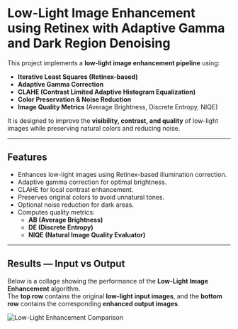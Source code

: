 # Low-Light Image Enhancement using Retinex with Adaptive Gamma and Dark Region Denoising

This project implements a **low-light image enhancement pipeline** using:
- **Iterative Least Squares (Retinex-based)**
- **Adaptive Gamma Correction**
- **CLAHE (Contrast Limited Adaptive Histogram Equalization)**
- **Color Preservation & Noise Reduction**
- **Image Quality Metrics** (Average Brightness, Discrete Entropy, NIQE)

It is designed to improve the **visibility, contrast, and quality** of low-light images while preserving natural colors and reducing noise.

---

## Features
- Enhances low-light images using Retinex-based illumination correction.
- Adaptive gamma correction for optimal brightness.
- CLAHE for local contrast enhancement.
- Preserves original colors to avoid unnatural tones.
- Optional noise reduction for dark areas.
- Computes quality metrics:
  - **AB (Average Brightness)**
  - **DE (Discrete Entropy)**
  - **NIQE (Natural Image Quality Evaluator)**

---

## Results — Input vs Output

Below is a collage showing the performance of the **Low-Light Image Enhancement** algorithm.  
The **top row** contains the original **low-light input images**, and the **bottom row** contains the corresponding **enhanced output images**.

![Low-Light Enhancement Comparison]([comparison.png](https://github.com/namansingla05/lowlight-retinex-enhancement/blob/main/Screenshot%202025-08-09%20221049.png))
